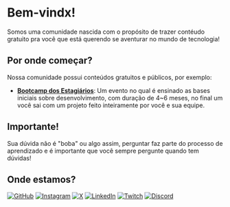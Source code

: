 # Bem-vindx!

Somos uma comunidade nascida com o propósito de trazer contéudo gratuito pra você que está querendo se aventurar no mundo de tecnologia! 

## Por onde começar?

Nossa comunidade possui conteúdos gratuitos e públicos, por exemplo:

 - [**Bootcamp dos Estagiários**](https://github.com/bootcamp-dos-estagiarios): Um evento no qual é ensinado as bases iniciais sobre desenvolvimento, com duração de 4~6 meses, no final um você sai com um projeto feito inteiramente por você e sua equipe.

## Importante!

Sua dúvida não é "boba" ou algo assim, perguntar faz parte do processo de aprendizado e é importante que você sempre pergunte quando tem dúvidas!

## Onde estamos?

[![GitHub](https://img.shields.io/badge/github-%23121011.svg?style=for-the-badge&logo=github&logoColor=white)](https://github.com/bootcamp-dos-estagiarios) 
[![Instagram](https://img.shields.io/badge/Instagram-%23E4405F.svg?style=for-the-badge&logo=Instagram&logoColor=white)](https://instagram.com/) 
[![X](https://img.shields.io/badge/X-%23000000.svg?style=for-the-badge&logo=X&logoColor=white)](https://x.com/)
[![LinkedIn](https://img.shields.io/badge/linkedin-%230077B5.svg?style=for-the-badge&logo=linkedin&logoColor=white)](https://linkedin.com/) 
[![Twitch](https://img.shields.io/badge/Twitch-%239146FF.svg?style=for-the-badge&logo=Twitch&logoColor=white)](https://twitch.com) 
[![Discord](https://img.shields.io/badge/Discord-%235865F2.svg?style=for-the-badge&logo=discord&logoColor=white)](https://discord.gg/XPrqskHNBr)
